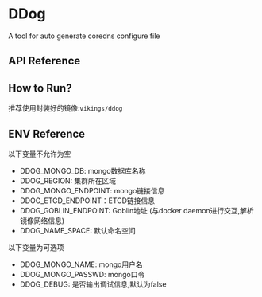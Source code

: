# DDog
A tool for auto generate coredns configure file

## API Reference

## How to Run?
推荐使用封装好的镜像:`vikings/ddog`

## ENV Reference
以下变量不允许为空

- DDOG_MONGO_DB: mongo数据库名称
- DDOG_REGION: 集群所在区域   
- DDOG_MONGO_ENDPOINT: mongo链接信息
- DDOG_ETCD_ENDPOINT：ETCD链接信息
- DDOG_GOBLIN_ENDPOINT: Goblin地址 (与docker daemon进行交互,解析镜像网络信息)
- DDOG_NAME_SPACE: 默认命名空间
   
以下变量为可选项
- DDOG_MONGO_NAME: mongo用户名 
- DDOG_MONGO_PASSWD: mongo口令
- DDOG_DEBUG: 是否输出调试信息,默认为false